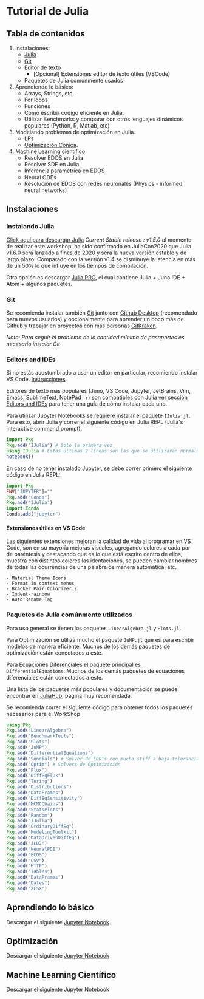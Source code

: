 # Tutorial de Julia

## Tabla de contenidos

1. Instalaciones:
    - [Julia](https://julialang.org/downloads/) 
    - [Git](https://git-scm.com/downloads)
    - Editor de texto
        - [Opcional] Extensiones editor de texto útiles (VSCode)
    - Paquetes de Julia comunmente usados
2. Aprendiendo lo básico:
    - Arrays, Strings, etc.
    - For loops
    - Funciones
    - Cómo escribir código eficiente en Julia.
    - Utilizar Benchmarks y comparar con otros lenguajes dinámicos populares (Python, R, Matlab, etc)
3. Modelando problemas de optimización en Julia.
    - LPs
    - [Optimización Cónica](https://danpereda.github.io/post/conicopt/).
4. [Machine Learning científico](https://danpereda.github.io/post/scientificmachinelearning/)
    - Resolver EDOS en Julia
    - Resolver SDE en Julia
    - Inferencia paramétrica en EDOS
    - Neural ODEs
    - Resolución de EDOS con redes neuronales (Physics - informed neural networks)

## Instalaciones

### Instalando Julia

[Click aquí para descargar Julia](https://julialang.org/downloads/) *Current Stable release : v1.5.0* al momento de realizar este workshop, ha sido confirmado en JuliaCon2020 que Julia v1.6.0 será lanzado a fines de 2020 y será la nueva versión estable y de largo plazo. Comparado con la versión v1.4 se disminuye la latencia en más de un 50% lo que influye en los tiempos de compilación.

Otra opción es descargar [Julia PRO](https://juliacomputing.com/products/juliapro.html), el cual contiene Julia + Juno IDE + Atom + algunos paquetes.

### Git

Se recomienda instalar también [Git](https://git-scm.com/downloads) junto con [Github Desktop](https://desktop.github.com/) (recomendado para nuevos usuarios) y opcionalmente para aprender un poco más de Github y trabajar en proyectos con más personas [GitKraken](https://www.gitkraken.com/).

*Nota: Para seguir el problema de la cantidad mínima de pasaportes es necesario instalar Git*

### Editors and IDEs

Si no estás acostumbrado a usar un editor en particular, recomiendo instalar VS Code. [Instrucciones](https://www.julia-vscode.org/). 

Editores de texto más populares (Juno, VS Code, Jupyter, JetBrains, Vim, Emacs, SublimeText, NotePad++) son compatibles con Julia  [ver sección Editors and IDEs](https://julialang.org/) para tener una guía de cómo instalar cada uno.

Para utilizar Jupyter Notebooks se requiere instalar el paquete `IJulia.jl`. Para esto, abrir Julia y correr el siguiente código en Julia REPL (Julia's interactive command prompt).

```julia
import Pkg
Pkg.add("IJulia") # Solo la primera vez
using IJulia # Estas últimas 2 líneas son las que se utilizarán normalmente para trabajar con Jupyter Notebooks en Julia
notebook()
```

En caso de no tener instalado Jupyter, se debe correr primero el siguiente código en Julia REPL:

```julia
import Pkg
ENV["JUPYTER"]=""
Pkg.add("Conda")
Pkg.add("IJulia")
import Conda
Conda.add("jupyter")
```

#### Extensiones útiles en VS Code

Las siguientes extensiones mejoran la calidad de vida al programar en VS Code, son en su mayoría mejoras visuales, agregando colores a cada par de paréntesis y destacando que es lo que está escrito dentro de ellos, muestra con distintos colores las identaciones, se pueden cambiar nombres de todas las ocurrencias de una palabra de manera automática, etc.

    - Material Theme Icons 
    - Format in context menus
    - Bracker Pair Colorizer 2
    - Indent-rainbow
    - Auto Rename Tag

### Paquetes de Julia comúnmente utilizados

Para uso general se tienen los paquetes `LinearAlgebra.jl` y `Plots.jl`.

Para Optimización se utiliza mucho el paquete `JuMP.jl` que es para escribir modelos de manera eficiente. Muchos de los demás paquetes de optimización están conectados a este.

Para Ecuaciones Diferenciales el paquete principal es `DifferentialEquations`.
Muchos de los demás paquetes de ecuaciones diferenciales están conectados a este.

Una lista de los paquetes más populares y documentación se puede encontrar en [JuliaHub](https://juliahub.com/ui/Home), página muy recomendada.

Se recomienda correr el siguiente código para obtener todos los paquetes necesarios para el WorkShop

```julia
using Pkg
Pkg.add("LinearAlgebra")
Pkg.add("BenchmarkTools")
Pkg.add("Plots")
Pkg.add("JuMP")
Pkg.add("DifferentialEquations")
Pkg.add("Sundials") # Solver de EDO's con mucho stiff a baja tolerancia
Pkg.add("Optim") # Solvers de Optimización
Pkg.add("Flux")
Pkg.add("DiffEqFlux")
Pkg.add("Turing")
Pkg.add("Distributions")
Pkg.add("DataFrames")
Pkg.add("DiffEqSensitivity")
Pkg.add("MCMCChains")
Pkg.add("StatsPlots")
Pkg.add("Random")
Pkg.add("IJulia")
Pkg.add("OrdinaryDiffEq")
Pkg.add("ModelingToolkit")
Pkg.add("DataDrivenDiffEq")
Pkg.add("JLD2")
Pkg.add("NeuralPDE")
Pkg.add("ECOS")
Pkg.add("CSV")
Pkg.add("HTTP")
Pkg.add("Tables")
Pkg.add("DataFrames")
Pkg.add("Dates")
Pkg.add("XLSX")
```

## Aprendiendo lo básico

Descargar el siguiente [Jupyter Notebook](https://github.com/danpereda/Julia-Wokshop-435/blob/master/Jupyter%20Notebooks/AprendiendoJulia.ipynb).

## Optimización

Descargar el siguiente [Jupyter Notebook](https://github.com/danpereda/Julia-Wokshop-435/blob/master/Jupyter%20Notebooks/IntroOptimizacionJuMP.ipynb)

## Machine Learning Científico

Descargar el siguiente Jupyter Notebook